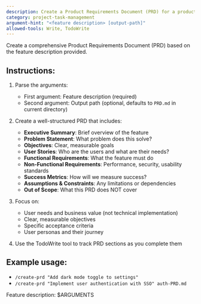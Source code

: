 ```yaml
---
description: Create a Product Requirements Document (PRD) for a product feature
category: project-task-management
argument-hint: "<feature description> [output-path]"
allowed-tools: Write, TodoWrite
---
```


Create a comprehensive Product Requirements Document (PRD) based on the feature description provided.

## Instructions:
1. Parse the arguments:
   - First argument: Feature description (required)
   - Second argument: Output path (optional, defaults to `PRD.md` in current directory)

2. Create a well-structured PRD that includes:
   - **Executive Summary**: Brief overview of the feature
   - **Problem Statement**: What problem does this solve?
   - **Objectives**: Clear, measurable goals
   - **User Stories**: Who are the users and what are their needs?
   - **Functional Requirements**: What the feature must do
   - **Non-Functional Requirements**: Performance, security, usability standards
   - **Success Metrics**: How will we measure success?
   - **Assumptions & Constraints**: Any limitations or dependencies
   - **Out of Scope**: What this PRD does NOT cover

3. Focus on:
   - User needs and business value (not technical implementation)
   - Clear, measurable objectives
   - Specific acceptance criteria
   - User personas and their journey

4. Use the TodoWrite tool to track PRD sections as you complete them

## Example usage:
- `/create-prd "Add dark mode toggle to settings"`
- `/create-prd "Implement user authentication with SSO" auth-PRD.md`

Feature description: $ARGUMENTS